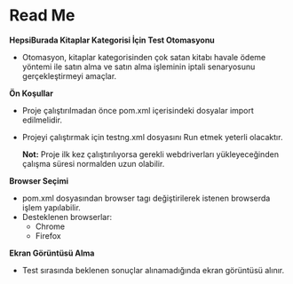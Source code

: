 # **Read Me**

**HepsiBurada Kitaplar Kategorisi İçin Test Otomasyonu**

* Otomasyon, kitaplar kategorisinden çok satan kitabı havale 
ödeme yöntemi ile satın alma ve satın alma işleminin iptali senaryosunu gerçekleştirmeyi amaçlar.


**Ön Koşullar**
* Proje çalıştırılmadan önce pom.xml içerisindeki dosyalar import edilmelidir.
* Projeyi çalıştırmak için testng.xml dosyasını Run etmek yeterli olacaktır.
  
  **Not:** Proje ilk kez çalıştırılıyorsa gerekli webdriverları yükleyeceğinden çalışma 
  süresi normalden uzun olabilir.

**Browser Seçimi**
* pom.xml dosyasından browser tagı değiştirilerek istenen browserda işlem yapılabilir.
* Desteklenen browserlar:
    * Chrome
    * Firefox

**Ekran Görüntüsü Alma**
* Test sırasında beklenen sonuçlar alınamadığında ekran görüntüsü alınır.

